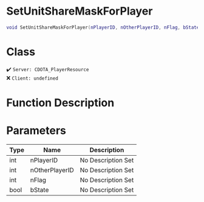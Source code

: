 # SetUnitShareMaskForPlayer
```lua
void SetUnitShareMaskForPlayer(nPlayerID, nOtherPlayerID, nFlag, bState)
```
# Class
✔️ `Server: CDOTA_PlayerResource`  
❌ `Client: undefined`  

# Function Description

# Parameters
Type|Name|Description
--|--|--
int|nPlayerID|No Description Set
int|nOtherPlayerID|No Description Set
int|nFlag|No Description Set
bool|bState|No Description Set
